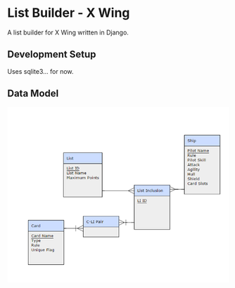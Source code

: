 # List Builder - X Wing

A list builder for X Wing written in Django.

## Development Setup

Uses sqlite3... for now.

## Data Model

![Eventual Starting Datamodel](docs/model.png)
